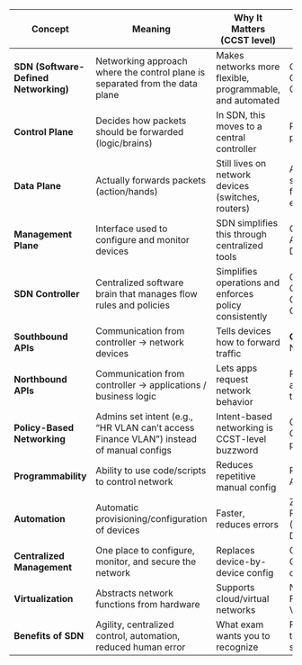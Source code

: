 | Concept                               | Meaning                                                                                 | Why It Matters (CCST level)                               | Related Tech / Examples                  |
| ------------------------------------- | --------------------------------------------------------------------------------------- | --------------------------------------------------------- | ---------------------------------------- |
| **SDN (Software-Defined Networking)** | Networking approach where the control plane is separated from the data plane            | Makes networks more flexible, programmable, and automated | Cisco DNA Center, OpenFlow               |
| **Control Plane**                     | Decides how packets should be forwarded (logic/brains)                                  | In SDN, this moves to a central controller                | Routing tables, policy decisions         |
| **Data Plane**                        | Actually forwards packets (action/hands)                                                | Still lives on network devices (switches, routers)        | ASICs in switches, forwarding engines    |
| **Management Plane**                  | Interface used to configure and monitor devices                                         | SDN simplifies this through centralized tools             | CLI, SNMP, APIs, Cisco DNA Center        |
| **SDN Controller**                    | Centralized software brain that manages flow rules and policies                         | Simplifies operations and enforces policy consistently    | Cisco DNA Center, OpenDaylight, ONOS     |
| **Southbound APIs**                   | Communication from controller → network devices                                         | Tells devices how to forward traffic                      | **OpenFlow**, NETCONF                    |
| **Northbound APIs**                   | Communication from controller → applications / business logic                           | Lets apps request network behavior                        | REST APIs, automation tools              |
| **Policy-Based Networking**           | Admins set intent (e.g., “HR VLAN can’t access Finance VLAN”) instead of manual configs | Intent-based networking is CCST-level buzzword            | Cisco DNA Center, ACI policies           |
| **Programmability**                   | Ability to use code/scripts to control network                                          | Reduces repetitive manual config                          | Python scripts, Ansible                  |
| **Automation**                        | Automatic provisioning/configuration of devices                                         | Faster, reduces errors                                    | Zero Touch Provisioning (ZTP), Cisco DNA |
| **Centralized Management**            | One place to configure, monitor, and secure the network                                 | Replaces device-by-device config                          | Cisco DNA Center dashboards              |
| **Virtualization**                    | Abstracts network functions from hardware                                               | Supports cloud/virtual networks                           | NFV (Network Function Virtualization)    |
| **Benefits of SDN**                   | Agility, centralized control, automation, reduced human error                           | What exam wants you to recognize                          | Faster troubleshooting, scalability      |
